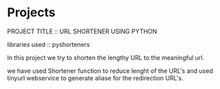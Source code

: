 # Projects

PROJECT TITLE :: URL SHORTENER USING PYTHON

libraries used :: pyshorteners

In this project we try to shorten the lengthy URL to the meaningful url.

we have used Shortener function to reduce lenght of the URL's and used tinyurl webservice to generate aliase for the redirection URL's.
